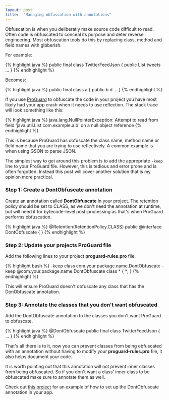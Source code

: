 ```yaml
---
layout: post
title:  "Managing obfuscation with annotations"
---
```

Obfuscation is when you deliberatly make source code difficult to read. Often code is obfuscated to conceal its purpose and deter reverse engineering. Most obfuscation tools do this by replacing class, method and field names with gibberish. 

<!--more-->

For example:

{% highlight java %}
public final class TwitterFeedJson {
	public List<Tweet> tweets
	...
}
{% endhighlight %}

Becomes: 

{% highlight java %}
public final class a {
	public b<c> d
	...
}
{% endhighlight %}

If you use [ProGuard] to obfuscate the code in your project you have most likely had your app crash when it needs to use reflection. The stack trace will look something like this:

{% highlight java %}
java.lang.NullPointerException: Attempt to read from field 'java.util.List com.example.a.b' on a null object reference
{% endhighlight %}

This is because ProGuard has obfuscate the class name, method name or field name that you are trying to use reflectively. A common example is when using GSON to parse JSON.

The simplest way to get around this problem is to add the appropriate `-keep` line to your ProGuard file. However, this is tedious and error prone and is often forgotten.  Instead this post will cover another solution that is my opinion more practical.

### Step 1: Create a DontObfuscate annotation
Create an annotation called **DontObfuscate** in your project. The retention policy should be set to CLASS, as we don't need the annotation at runtime, but will need it for bytecode-level post-processing as that's when ProGuard performs obfuscation.

{% highlight java %}
@Retention(RetentionPolicy.CLASS)
public @interface DontObfuscate {
}
{% endhighlight %}

### Step 2: Update your projects ProGuard file
Add the following lines to your project **proguard-rules.pro** file.

{% highlight bash %}
-keep class com.your.package.name.DontObfuscate
-keep @com.your.package.name.DontObfuscate class * { *; }
{% endhighlight %}

This will ensure ProGuard doesn't obfuscate any class that has the DonObfuscate annotation. 

### Step 3: Annotate the classes that you don't want obfuscated
Add the DontObfuscate annotation to the classes you don't want ProGuard to obfuscate.

{% highlight java %}
@DontObfuscate
public final class TwitterFeedJson {
		...
}
{% endhighlight %}

That's all there is to it, now you can prevent classes from being obfuscated with an annotation without having to modify your **proguard-rules.pro** file, it also helps document your code. 

It is worth pointing out that this annotation will not prevent inner classes from being obfuscated. So if you don't want a class' inner class to be obfuscated make sure to annotate them as well.

Check out [this project] for an example of how to set up the DontObfuscate annotation in your app.

[this project]: https://github.com/andersmurphy/demo-app/commit/5a89952a4d6cd7bf2ca7119b8468b763fe9ead87
[ProGuard]: http://proguard.sourceforge.net/
